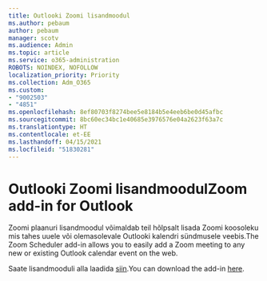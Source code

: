 ```yaml
---
title: Outlooki Zoomi lisandmoodul
ms.author: pebaum
author: pebaum
manager: scotv
ms.audience: Admin
ms.topic: article
ms.service: o365-administration
ROBOTS: NOINDEX, NOFOLLOW
localization_priority: Priority
ms.collection: Adm_O365
ms.custom:
- "9002503"
- "4851"
ms.openlocfilehash: 8ef80703f8274bee5e8184b5e4eeb6be0d45afbc
ms.sourcegitcommit: 8bc60ec34bc1e40685e3976576e04a2623f63a7c
ms.translationtype: HT
ms.contentlocale: et-EE
ms.lasthandoff: 04/15/2021
ms.locfileid: "51830281"
---
```

# <a name="zoom-add-in-for-outlook"></a><span data-ttu-id="d6b2b-102">Outlooki Zoomi lisandmoodul</span><span class="sxs-lookup"><span data-stu-id="d6b2b-102">Zoom add-in for Outlook</span></span>

<span data-ttu-id="d6b2b-103">Zoomi plaanuri lisandmoodul võimaldab teil hõlpsalt lisada Zoomi koosoleku mis tahes uuele või olemasolevale Outlooki kalendri sündmusele veebis.</span><span class="sxs-lookup"><span data-stu-id="d6b2b-103">The Zoom Scheduler add-in allows you to easily add a Zoom meeting to any new or existing Outlook calendar event on the web.</span></span>

<span data-ttu-id="d6b2b-104">Saate lisandmooduli alla laadida [siin](https://go.microsoft.com/fwlink/?linkid=2126413).</span><span class="sxs-lookup"><span data-stu-id="d6b2b-104">You can download the add-in [here](https://go.microsoft.com/fwlink/?linkid=2126413).</span></span>
 